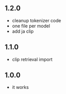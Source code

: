 ## 1.2.0

* cleanup tokenizer code
* one file per model
* add ja clip

## 1.1.0

* clip retrieval import

## 1.0.0

* it works 
